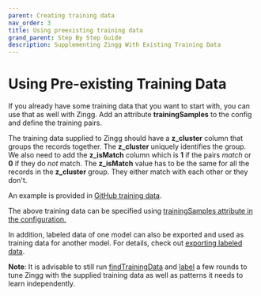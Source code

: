 ```yaml
---
parent: Creating training data
nav_order: 3
title: Using preexisting training data
grand_parent: Step By Step Guide
description: Supplementing Zingg With Existing Training Data
---
```


# Using Pre-existing Training Data

If you already have some training data that you want to start with, you can use that as well with Zingg. Add an attribute **trainingSamples** to the config and define the training pairs.

The training data supplied to Zingg should have a **z\_cluster** column that groups the records together. The **z\_cluster** uniquely identifies the group. We also need to add the **z\_isMatch** column which is **1** if the pairs _match_ or **0** if they do _not_ match. The **z\_isMatch** value has to be the same for all the records in the **z\_cluster** group. They either match with each other or they don't.

An example is provided in [GitHub training data](../../../examples/febrl/training.csv).

The above training data can be specified using [trainingSamples attribute in the configuration.](../../../examples/febrl/configWithTrainingSamples.json)

In addition, labeled data of one model can also be exported and used as training data for another model. For details, check out [exporting labeled data](exportLabeledData.md).

**Note**: It is advisable to still run [findTrainingData](findTrainingData.md) and [label](label.md) a few rounds to tune Zingg with the supplied training data as well as patterns it needs to learn independently.
